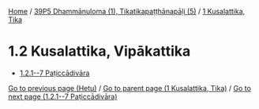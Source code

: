 
[Home](/) / [39P5 Dhammānuloma (1), Tikatikapaṭṭhānapāḷi (5)](...md) / [1 Kusalattika, Tika](../39P5/1.md)

# 1.2 Kusalattika, Vipākattika

* [1.2.1--7 Paṭiccādivāra](1.2/1.2.1--7.md)

[Go to previous page (Hetu)](1.1/1.1.3/1.1.3.1--7/Paccayacatukka/Hetu.md) / [Go to parent page (1 Kusalattika, Tika)](../39P5/1.md) / [Go to next page (1.2.1--7 Paṭiccādivāra)](1.2/1.2.1--7.md)



